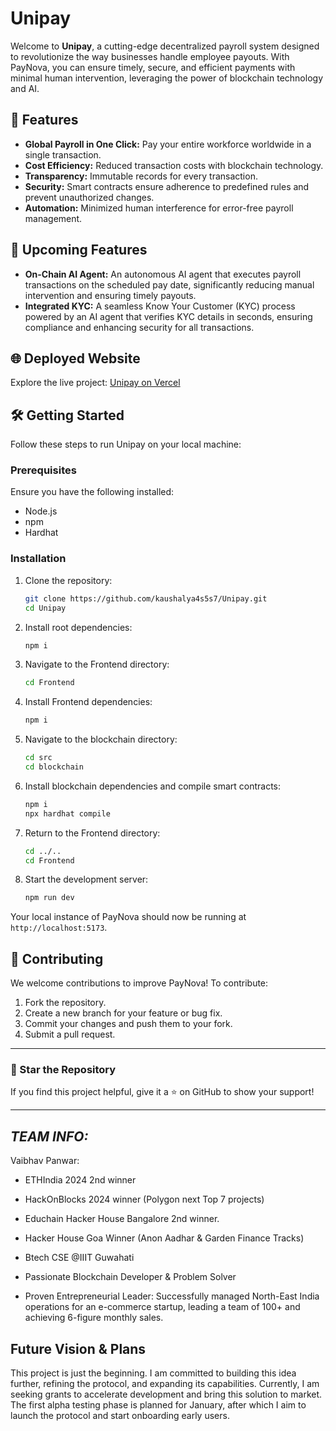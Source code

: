 # Unipay

Welcome to **Unipay**, a cutting-edge decentralized payroll system designed to revolutionize the way businesses handle employee payouts. With PayNova, you can ensure timely, secure, and efficient payments with minimal human intervention, leveraging the power of blockchain technology and AI.

## 🚀 Features

- **Global Payroll in One Click:** Pay your entire workforce worldwide in a single transaction.
- **Cost Efficiency:** Reduced transaction costs with blockchain technology.
- **Transparency:** Immutable records for every transaction.
- **Security:** Smart contracts ensure adherence to predefined rules and prevent unauthorized changes.
- **Automation:** Minimized human interference for error-free payroll management.

## 🌟 Upcoming Features

- **On-Chain AI Agent:** An autonomous AI agent that executes payroll transactions on the scheduled pay date, significantly reducing manual intervention and ensuring timely payouts.
- **Integrated KYC:** A seamless Know Your Customer (KYC) process powered by an AI agent that verifies KYC details in seconds, ensuring compliance and enhancing security for all transactions.

## 🌐 Deployed Website

Explore the live project: [Unipay on Vercel](uni-pay-hazel.vercel.app)

## 🛠️ Getting Started

Follow these steps to run Unipay on your local machine:

### Prerequisites

Ensure you have the following installed:
- Node.js
- npm
- Hardhat

### Installation

1. Clone the repository:
   ```bash
   git clone https://github.com/kaushalya4s5s7/Unipay.git
   cd Unipay
   ```

2. Install root dependencies:
   ```bash
   npm i
   ```

3. Navigate to the Frontend directory:
   ```bash
   cd Frontend
   ```

4. Install Frontend dependencies:
   ```bash
   npm i
   ```

5. Navigate to the blockchain directory:
   ```bash
   cd src
   cd blockchain
   ```

6. Install blockchain dependencies and compile smart contracts:
   ```bash
   npm i
   npx hardhat compile
   ```

7. Return to the Frontend directory:
   ```bash
   cd ../..
   cd Frontend
   ```

8. Start the development server:
   ```bash
   npm run dev
   ```

Your local instance of PayNova should now be running at `http://localhost:5173`.

## 🤝 Contributing

We welcome contributions to improve PayNova! To contribute:

1. Fork the repository.
2. Create a new branch for your feature or bug fix.
3. Commit your changes and push them to your fork.
4. Submit a pull request.

---

### 🌟 Star the Repository
If you find this project helpful, give it a ⭐ on GitHub to show your support!

---

## ***TEAM INFO:***

Vaibhav Panwar:
- ETHIndia 2024 2nd winner
- HackOnBlocks 2024 winner (Polygon next Top 7 projects)
- Educhain Hacker House Bangalore 2nd winner.
- Hacker House Goa Winner (Anon Aadhar & Garden Finance Tracks)
- Btech CSE @IIIT Guwahati

- Passionate Blockchain Developer & Problem Solver
- Proven Entrepreneurial Leader: Successfully managed North-East India operations for an e-commerce startup, leading a team of 100+ and achieving 6-figure monthly sales.

## **Future Vision & Plans**

This project is just the beginning. I am committed to building this idea further, refining the protocol, and expanding its capabilities. Currently, I am seeking grants to accelerate development and bring this solution to market. The first alpha testing phase is planned for January, after which I aim to launch the protocol and start onboarding early users.
